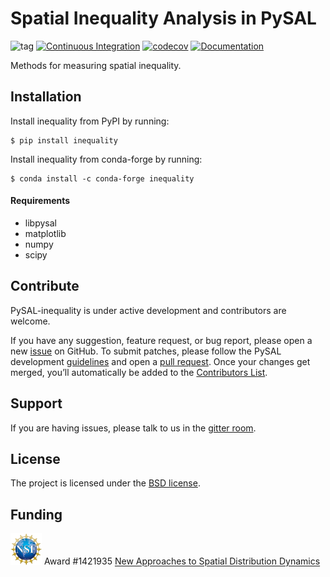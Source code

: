 Spatial Inequality  Analysis in PySAL
=====================================

![tag](https://img.shields.io/github/v/release/pysal/inequality?include_prereleases&sort=semver)
[![Continuous Integration](https://github.com/pysal/inequality/actions/workflows/testing.yml/badge.svg)](https://github.com/pysal/inequality/actions/workflows/testing.yml)
[![codecov](https://codecov.io/gh/pysal/inequality/branch/main/graph/badge.svg)](https://codecov.io/gh/pysal/inequality)
[![Documentation](https://img.shields.io/static/v1.svg?label=docs&message=current&color=9cf)](http://pysal.org/inequality/)

Methods for measuring spatial inequality.


Installation
------------

Install inequality from PyPI by running:

```
$ pip install inequality 
```

Install inequality from conda-forge by running:

```
$ conda install -c conda-forge inequality 
```

#### Requirements

- libpysal
- matplotlib
- numpy
- scipy

Contribute
----------

PySAL-inequality is under active development and contributors are welcome.

If you have any suggestion, feature request, or bug report, please open a new [issue](https://github.com/pysal/inequality/issues) on GitHub. To submit patches, please follow the PySAL development [guidelines](http://pysal.org/docs/devs/) and open a [pull request](https://github.com/pysal/inequality). Once your changes get merged, you’ll automatically be added to the [Contributors List](https://github.com/pysal/inequality/graphs/contributors).

Support
-------

If you are having issues, please talk to us in the [gitter room](https://gitter.im/pysal/inequality).

License
-------

The project is licensed under the [BSD license](https://github.com/pysal/giddy/blob/main/LICENSE.txt).

Funding
-------

<img src="docs/_static/images/nsf_logo.jpg" width="50"> Award #1421935 [New Approaches to Spatial Distribution Dynamics](https://www.nsf.gov/awardsearch/showAward?AWD_ID=1421935)
